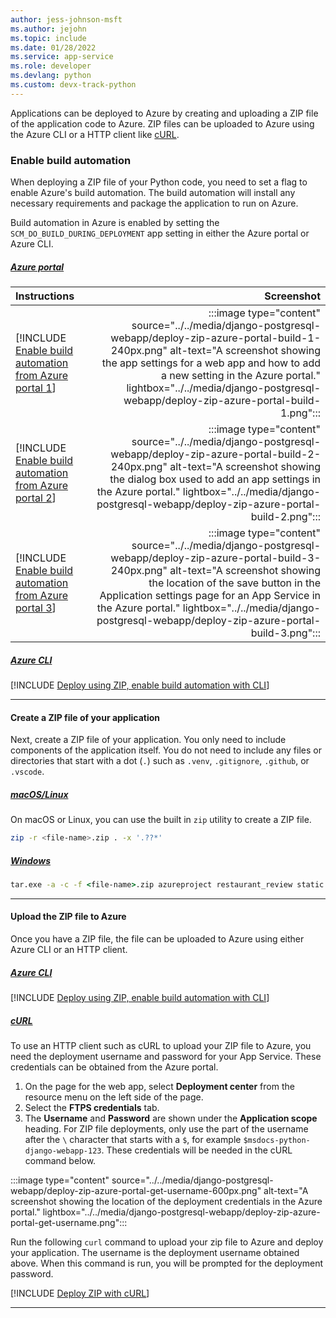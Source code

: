 ```yaml
---
author: jess-johnson-msft
ms.author: jejohn
ms.topic: include
ms.date: 01/28/2022
ms.service: app-service
ms.role: developer
ms.devlang: python
ms.custom: devx-track-python
---
```


Applications can be deployed to Azure by creating and uploading a ZIP file of the application code to Azure. ZIP files can be uploaded to Azure using the Azure CLI or a HTTP client like [cURL](https://curl.se/).

### Enable build automation

When deploying a ZIP file of your Python code, you need to set a flag to enable Azure's build automation. The build automation will install any necessary requirements and package the application to run on Azure.

Build automation in Azure is enabled by setting the `SCM_DO_BUILD_DURING_DEPLOYMENT` app setting in either the Azure portal or Azure CLI.

##### [Azure portal](#tab/deploy-instructions-azportal)

| Instructions    | Screenshot |
|:----------------|-----------:|
| [!INCLUDE [Enable build automation from Azure portal 1](<./deploy-zip-azure-portal-1.md>)] | :::image type="content" source="../../media/django-postgresql-webapp/deploy-zip-azure-portal-build-1-240px.png" alt-text="A screenshot showing the app settings for a web app and how to add a new setting in the Azure portal." lightbox="../../media/django-postgresql-webapp/deploy-zip-azure-portal-build-1.png"::: |
| [!INCLUDE [Enable build automation from Azure portal 2](<./deploy-zip-azure-portal-2.md>)] | :::image type="content" source="../../media/django-postgresql-webapp/deploy-zip-azure-portal-build-2-240px.png" alt-text="A screenshot showing the dialog box used to add an app settings in the Azure portal." lightbox="../../media/django-postgresql-webapp/deploy-zip-azure-portal-build-2.png"::: |
| [!INCLUDE [Enable build automation from Azure portal 3](<./deploy-zip-azure-portal-3.md>)] | :::image type="content" source="../../media/django-postgresql-webapp/deploy-zip-azure-portal-build-3-240px.png" alt-text="A screenshot showing the location of the save button in the Application settings page for an App Service in the Azure portal." lightbox="../../media/django-postgresql-webapp/deploy-zip-azure-portal-build-3.png"::: |

##### [Azure CLI](#tab/deploy-instructions-azcli)

[!INCLUDE [Deploy using ZIP, enable build automation with CLI](<./deploy-zip-enable-automation-cli.md>)]

---

#### Create a ZIP file of your application

Next, create a ZIP file of your application. You only need to include components of the application itself. You do not need to include any files or directories that start with a dot (`.`) such as `.venv`, `.gitignore`, `.github`, or `.vscode`.

##### [macOS/Linux](#tab/mac-linux)

On macOS or Linux, you can use the built in `zip` utility to create a ZIP file.

```bash
zip -r <file-name>.zip . -x '.??*'
```

##### [Windows](#tab/windows)

```cmd
tar.exe -a -c -f <file-name>.zip azureproject restaurant_review static manage.py requirements.txt
```

---

#### Upload the ZIP file to Azure

Once you have a ZIP file, the file can be uploaded to Azure using either Azure CLI or an HTTP client.

##### [Azure CLI](#tab/deploy-instructions--zip-azcli)

[!INCLUDE [Deploy using ZIP, enable build automation with CLI](<./deploy-zip-upload-zip-cli.md>)]

##### [cURL](#tab/deploy-instructions--zip-curl)

To use an HTTP client such as cURL to upload your ZIP file to Azure, you need the deployment username and password for your App Service. These credentials can be obtained from the Azure portal.

1. On the page for the web app, select **Deployment center** from the resource menu on the left side of the page.
1. Select the **FTPS credentials** tab.
1. The **Username** and **Password** are shown under the **Application scope** heading.  For ZIP file deployments, only use the part of the username after the `\` character that starts with a `$`, for example `$msdocs-python-django-webapp-123`. These credentials will be needed in the cURL command below.

:::image type="content" source="../../media/django-postgresql-webapp/deploy-zip-azure-portal-get-username-600px.png" alt-text="A screenshot showing the location of the deployment credentials in the Azure portal." lightbox="../../media/django-postgresql-webapp/deploy-zip-azure-portal-get-username.png":::

Run the following `curl` command to upload your zip file to Azure and deploy your application.  The username is the deployment username obtained above.  When this command is run, you will be prompted for the deployment password.

[!INCLUDE [Deploy ZIP with cURL](<./deploy-zip-curl.md>)]

---
